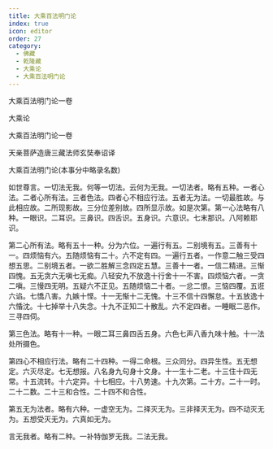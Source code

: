 ```yaml
---
title: 大乘百法明门论
index: true
icon: editor
order: 27
category:
  - 佛藏
  - 乾隆藏
  - 大乘论
  - 大乘百法明门论
---
```


大乘百法明门论一卷  

大乘论  

大乘百法明门论一卷  

天亲菩萨造唐三藏法师玄奘奉诏译  

大乘百法明门论(本事分中略录名数)  

如世尊言。一切法无我。何等一切法。云何为无我。一切法者。略有五种。一者心法。二者心所有法。三者色法。四者心不相应行法。五者无为法。一切最胜故。与此相应故。二所现影故。三分位差别故。四所显示故。如是次第。第一心法略有八种。一眼识。二耳识。三鼻识。四舌识。五身识。六意识。七末那识。八阿赖耶识。  

第二心所有法。略有五十一种。分为六位。一遍行有五。二别境有五。三善有十一。四烦恼有六。五随烦恼有二十。六不定有四。一遍行五者。一作意二触三受四想五思。二别境五者。一欲二胜解三念四定五慧。三善十一者。一信二精进。三惭四愧。五无贪六无嗔七无痴。八轻安九不放逸十行舍十一不害。四烦恼六者。一贪二嗔。三慢四无明。五疑六不正见。五随烦恼二十者。一忿二恨。三恼四覆。五诳六谄。七憍八害。九嫉十悭。十一无惭十二无愧。十三不信十四懈怠。十五放逸十六惛沈。十七掉举十八失念。十九不正知二十散乱。六不定四者。一睡眠二恶作。三寻四伺。  

第三色法。略有十一种。一眼二耳三鼻四舌五身。六色七声八香九味十触。十一法处所摄色。  

第四心不相应行法。略有二十四种。一得二命根。三众同分。四异生性。五无想定。六灭尽定。七无想报。八名身九句身十文身。十一生十二老。十三住十四无常。十五流转。十六定异。十七相应。十八势速。十九次第。二十方。二十一时。二十二数。二十三和合性。二十四不和合性。  

第五无为法者。略有六种。一虚空无为。二择灭无为。三非择灭无为。四不动灭无为。五想受灭无为。六真如无为。  

言无我者。略有二种。一补特伽罗无我。二法无我。  
